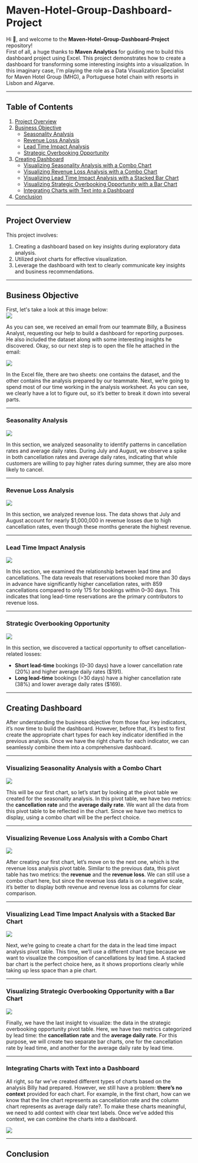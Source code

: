 # Maven-Hotel-Group-Dashboard-Project

Hi 👋, and welcome to the **Maven-Hotel-Group-Dashboard-Project** repository!  
First of all, a huge thanks to **Maven Analytics** for guiding me to build this dashboard project using Excel. This project demonstrates how to create a dashboard for transforming some interesting insights into a visualization. In this imaginary case, I'm playing the role as a Data Visualization Specialist for Maven Hotel Group (MHG), a Portuguese hotel chain with resorts in Lisbon and Algarve.

---

## Table of Contents

1. [Project Overview](#project-overview)
2. [Business Objective](#business-objective)
   - [Seasonality Analysis](#seasonality-analysis)
   - [Revenue Loss Analysis](#revenue-loss-analysis)
   - [Lead Time Impact Analysis](#lead-time-impact-analysis)
   - [Strategic Overbooking Opportunity](#strategic-overbooking-opportunity)
3. [Creating Dashboard](#creating-dashboard)
   - [Visualizing Seasonality Analysis with a Combo Chart](#visualizing-seasonality-analysis-with-a-combo-chart)
   - [Visualizing Revenue Loss Analysis with a Combo Chart](#visualizing-revenue-loss-analysis-with-a-combo-chart)
   - [Visualizing Lead Time Impact Analysis with a Stacked Bar Chart](#visualizing-lead-time-impact-analysis-with-a-stacked-bar-chart)
   - [Visualizing Strategic Overbooking Opportunity with a Bar Chart](#visualizing-strategic-overbooking-opportunity-with-a-bar-chart)
   - [Integrating Charts with Text into a Dashboard](#integrating-charts-with-text-into-a-dashboard)
4. [Conclusion](#conclusion)

---

## Project Overview

This project involves:
1. Creating a dashboard based on key insights during exploratory data analysis.
2. Utilized pivot charts for effective visualization.
3. Leverage the dashboard with text to clearly communicate key insights and business recommendations.

---

## Business Objective

First, let's take a look at this image below:  
![](https://github.com/Mufalta/Excel-Maven-Hotel-Group-Dashboard-Project/blob/main/images/An-Email.png)

As you can see, we received an email from our teammate Billy, a Business Analyst, requesting our help to build a dashboard for reporting purposes. He also included the dataset along with some interesting insights he discovered. Okay, so our next step is to open the file he attached in the email:

![](https://github.com/Mufalta/Excel-Maven-Hotel-Group-Dashboard-Project/blob/main/images/Excel.png)

In the Excel file, there are two sheets: one contains the dataset, and the other contains the analysis prepared by our teammate. Next, we’re going to spend most of our time working in the analysis worksheet. As you can see, we clearly have a lot to figure out, so it’s better to break it down into several parts.

---

### Seasonality Analysis

![](https://github.com/Mufalta/Excel-Maven-Hotel-Group-Dashboard-Project/blob/main/images/Seasonality-Analysis.png)

In this section, we analyzed seasonality to identify patterns in cancellation rates and average daily rates. During July and August, we observe a spike in both cancellation rates and average daily rates, indicating that while customers are willing to pay higher rates during summer, they are also more likely to cancel.

---

### Revenue Loss Analysis

![](https://github.com/Mufalta/Excel-Maven-Hotel-Group-Dashboard-Project/blob/main/images/Revenue-Loss-Analysis.png)

In this section, we analyzed revenue loss. The data shows that July and August account for nearly $1,000,000 in revenue losses due to high cancellation rates, even though these months generate the highest revenue.

---

### Lead Time Impact Analysis

![](https://github.com/Mufalta/Excel-Maven-Hotel-Group-Dashboard-Project/blob/main/images/Lead-Time-Impact-Analysis.png)

In this section, we examined the relationship between lead time and cancellations. The data reveals that reservations booked more than 30 days in advance have significantly higher cancellation rates, with 859 cancellations compared to only 175 for bookings within 0–30 days. This indicates that long lead-time reservations are the primary contributors to revenue loss.

---

### Strategic Overbooking Opportunity

![](https://github.com/Mufalta/Excel-Maven-Hotel-Group-Dashboard-Project/blob/main/images/Strategic-Overbooking-Opportunity.png)

In this section, we discovered a tactical opportunity to offset cancellation-related losses:
- **Short lead-time** bookings (0–30 days) have a lower cancellation rate (20%) and higher average daily rates ($191).
- **Long lead-time** bookings (>30 days) have a higher cancellation rate (38%) and lower average daily rates ($169).

---

## Creating Dashboard

After understanding the business objective from those four key indicators, it’s now time to build the dashboard. However, before that, it’s best to first create the appropriate chart types for each key indicator identified in the previous analysis. Once we have the right charts for each indicator, we can seamlessly combine them into a comprehensive dashboard.

---

### Visualizing Seasonality Analysis with a Combo Chart

![](https://github.com/Mufalta/Excel-Maven-Hotel-Group-Dashboard-Project/blob/main/images/Seasonality-Analysis-Combo-Chart.png)

This will be our first chart, so let’s start by looking at the pivot table we created for the seasonality analysis. In this pivot table, we have two metrics: the **cancellation rate** and the **average daily rate**. We want all the data from this pivot table to be reflected in the chart. Since we have two metrics to display, using a combo chart will be the perfect choice.

---

### Visualizing Revenue Loss Analysis with a Combo Chart

![](https://github.com/Mufalta/Excel-Maven-Hotel-Group-Dashboard-Project/blob/main/images/Revenue-Loss-Analysis-Combo-Chart.png)

After creating our first chart, let’s move on to the next one, which is the revenue loss analysis pivot table. Similar to the previous data, this pivot table has two metrics: the **revenue** and the **revenue loss**. We can still use a combo chart here, but since the revenue loss data is on a negative scale, it’s better to display both revenue and revenue loss as columns for clear comparison.

---

### Visualizing Lead Time Impact Analysis with a Stacked Bar Chart

![](https://github.com/Mufalta/Excel-Maven-Hotel-Group-Dashboard-Project/blob/main/images/Lead-Time-Impact-Analysis-Stacked-Bar-Chart.png)

Next, we’re going to create a chart for the data in the lead time impact analysis pivot table. This time, we’ll use a different chart type because we want to visualize the composition of cancellations by lead time. A stacked bar chart is the perfect choice here, as it shows proportions clearly while taking up less space than a pie chart.

---

### Visualizing Strategic Overbooking Opportunity with a Bar Chart

![](https://github.com/Mufalta/Excel-Maven-Hotel-Group-Dashboard-Project/blob/main/images/Strategic-Overbooking-Opportunity-Bar-Chart.png)

Finally, we have the last insight to visualize: the data in the strategic overbooking opportunity pivot table. Here, we have two metrics categorized by lead time: the **cancellation rate** and the **average daily rate**. For this purpose, we will create two separate bar charts, one for the cancellation rate by lead time, and another for the average daily rate by lead time.

---

### Integrating Charts with Text into a Dashboard

All right, so far we’ve created different types of charts based on the analysis Billy had prepared. However, we still have a problem: **there’s no context** provided for each chart. For example, in the first chart, how can we know that the line chart represents as cancellation rate and the column chart represents as average daily rate?. To make these charts meaningful, we need to add context with clear text labels. Once we’ve added this context, we can combine the charts into a dashboard.

![](https://github.com/Mufalta/Excel-Maven-Hotel-Group-Dashboard-Project/blob/main/images/Dashboard.png)

---

## Conclusion

